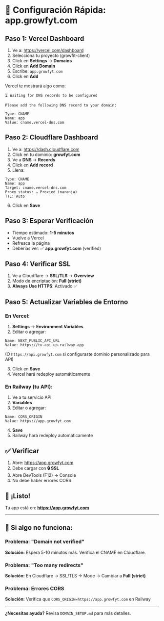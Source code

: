 # 🚀 Configuración Rápida: app.growfyt.com

## Paso 1: Vercel Dashboard

1. Ve a: https://vercel.com/dashboard
2. Selecciona tu proyecto (growfit-client)
3. Click en **Settings** → **Domains**
4. Click en **Add Domain**
5. Escribe: `app.growfyt.com`
6. Click en **Add**

Vercel te mostrará algo como:

```
⏳ Waiting for DNS records to be configured

Please add the following DNS record to your domain:

Type: CNAME
Name: app
Value: cname.vercel-dns.com
```

## Paso 2: Cloudflare Dashboard

1. Ve a: https://dash.cloudflare.com
2. Click en tu dominio: **growfyt.com**
3. Ve a **DNS** → **Records**
4. Click en **Add record**
5. Llena:

```
Type: CNAME
Name: app
Target: cname.vercel-dns.com
Proxy status: ☁️ Proxied (naranja)
TTL: Auto
```

6. Click en **Save**

## Paso 3: Esperar Verificación

- Tiempo estimado: **1-5 minutos**
- Vuelve a Vercel
- Refresca la página
- Deberías ver: ✅ **app.growfyt.com** (verified)

## Paso 4: Verificar SSL

1. Ve a Cloudflare → **SSL/TLS** → **Overview**
2. Modo de encriptación: **Full (strict)**
3. **Always Use HTTPS**: Activado ✅

## Paso 5: Actualizar Variables de Entorno

### En Vercel:

1. **Settings** → **Environment Variables**
2. Editar o agregar:

```
Name: NEXT_PUBLIC_API_URL
Value: https://tu-api.up.railway.app
```

(O `https://api.growfyt.com` si configuraste dominio personalizado para API)

3. Click en **Save**
4. Vercel hará redeploy automáticamente

### En Railway (tu API):

1. Ve a tu servicio API
2. **Variables**
3. Editar o agregar:

```
Name: CORS_ORIGIN
Value: https://app.growfyt.com
```

4. **Save**
5. Railway hará redeploy automáticamente

## ✅ Verificar

1. Abre: https://app.growfyt.com
2. Debe cargar con **🔒 SSL**
3. Abre DevTools (F12) → Console
4. No debe haber errores CORS

## 🎉 ¡Listo!

Tu app está en: **https://app.growfyt.com**

---

## 🐛 Si algo no funciona:

### Problema: "Domain not verified"

**Solución:** Espera 5-10 minutos más. Verifica el CNAME en Cloudflare.

### Problema: "Too many redirects"

**Solución:** En Cloudflare → SSL/TLS → Mode → Cambiar a **Full (strict)**

### Problema: Errores CORS

**Solución:** Verifica que `CORS_ORIGIN=https://app.growfyt.com` en Railway

---

**¿Necesitas ayuda?** Revisa `DOMAIN_SETUP.md` para más detalles.
